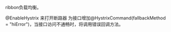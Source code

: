 ribbon负载均衡。

@EnableHystrix 来打开断路器
为接口增加@HystrixCommand(fallbackMethod = "hiError")，当接口访问不通畅时，将调用错误回调方法。
